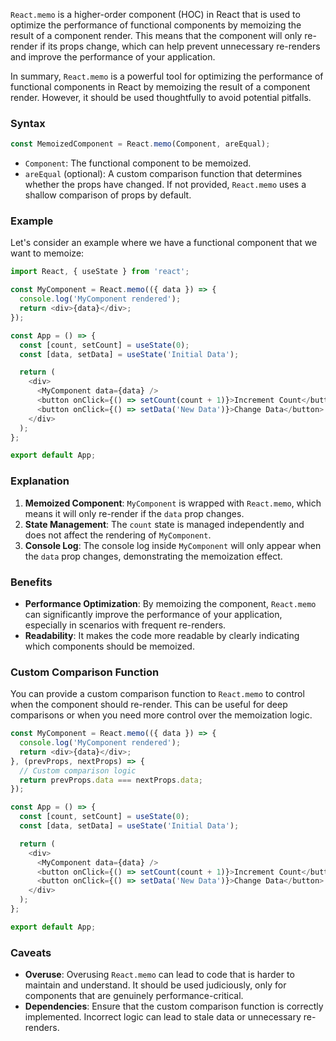 `React.memo` is a higher-order component (HOC) in React that is used to optimize the performance of functional components by memoizing the result of a component render. This means that the component will only re-render if its props change, which can help prevent unnecessary re-renders and improve the performance of your application.

In summary, `React.memo` is a powerful tool for optimizing the performance of functional components in React by memoizing the result of a component render. However, it should be used thoughtfully to avoid potential pitfalls.

### Syntax

```javascript
const MemoizedComponent = React.memo(Component, areEqual);
```

- `Component`: The functional component to be memoized.
- `areEqual` (optional): A custom comparison function that determines whether the props have changed. If not provided, `React.memo` uses a shallow comparison of props by default.

### Example

Let's consider an example where we have a functional component that we want to memoize:

```javascript
import React, { useState } from 'react';

const MyComponent = React.memo(({ data }) => {
  console.log('MyComponent rendered');
  return <div>{data}</div>;
});

const App = () => {
  const [count, setCount] = useState(0);
  const [data, setData] = useState('Initial Data');

  return (
    <div>
      <MyComponent data={data} />
      <button onClick={() => setCount(count + 1)}>Increment Count</button>
      <button onClick={() => setData('New Data')}>Change Data</button>
    </div>
  );
};

export default App;
```

### Explanation

1. **Memoized Component**: `MyComponent` is wrapped with `React.memo`, which means it will only re-render if the `data` prop changes.
2. **State Management**: The `count` state is managed independently and does not affect the rendering of `MyComponent`.
3. **Console Log**: The console log inside `MyComponent` will only appear when the `data` prop changes, demonstrating the memoization effect.

### Benefits

- **Performance Optimization**: By memoizing the component, `React.memo` can significantly improve the performance of your application, especially in scenarios with frequent re-renders.
- **Readability**: It makes the code more readable by clearly indicating which components should be memoized.

### Custom Comparison Function

You can provide a custom comparison function to `React.memo` to control when the component should re-render. This can be useful for deep comparisons or when you need more control over the memoization logic.

```javascript
const MyComponent = React.memo(({ data }) => {
  console.log('MyComponent rendered');
  return <div>{data}</div>;
}, (prevProps, nextProps) => {
  // Custom comparison logic
  return prevProps.data === nextProps.data;
});

const App = () => {
  const [count, setCount] = useState(0);
  const [data, setData] = useState('Initial Data');

  return (
    <div>
      <MyComponent data={data} />
      <button onClick={() => setCount(count + 1)}>Increment Count</button>
      <button onClick={() => setData('New Data')}>Change Data</button>
    </div>
  );
};

export default App;
```

### Caveats

- **Overuse**: Overusing `React.memo` can lead to code that is harder to maintain and understand. It should be used judiciously, only for components that are genuinely performance-critical.
- **Dependencies**: Ensure that the custom comparison function is correctly implemented. Incorrect logic can lead to stale data or unnecessary re-renders.